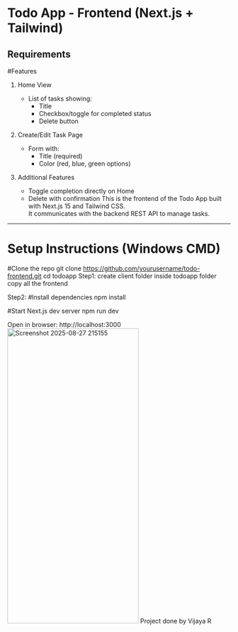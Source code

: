 # Todo App - Frontend (Next.js + Tailwind)
## Requirements
#Features
1. Home View
   - List of tasks showing:
     - Title
     - Checkbox/toggle for completed status
     - Delete button

2. Create/Edit Task Page
   - Form with:
     - Title (required)
     - Color (red, blue, green options)

3. Additional Features
   - Toggle completion directly on Home
   - Delete with confirmation
This is the frontend of the Todo App built with Next.js 15 and Tailwind CSS.  
It communicates with the backend REST API to manage tasks.

---

# Setup Instructions (Windows CMD)
#Clone the repo
git clone https://github.com/yourusername/todo-frontend.git
cd todoapp
Step1: create client folder inside todoapp folder copy all the frontend

Step2: #Install dependencies
npm install

#Start Next.js dev server
npm run dev

Open in browser:
http://localhost:3000<img width="296" height="667" alt="Screenshot 2025-08-27 215155" src="https://github.com/user-attachments/assets/7825cf36-e0c8-4b7b-a5a1-e9f909c56d4c" />
Project done by Vijaya R
